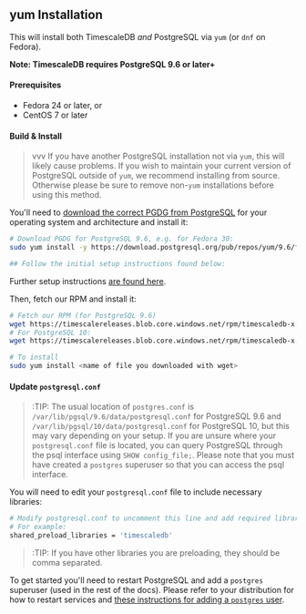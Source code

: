 ## yum Installation [](installation-yum)

This will install both TimescaleDB *and* PostgreSQL via `yum`
(or `dnf` on Fedora).

**Note: TimescaleDB requires PostgreSQL 9.6 or later+**

#### Prerequisites

- Fedora 24 or later, or
- CentOS 7 or later

#### Build & Install

>vvv If you have another PostgreSQL installation not
via `yum`, this will likely cause problems.
If you wish to maintain your current version of PostgreSQL outside of `yum`,
we recommend installing from source.  Otherwise please be
sure to remove non-`yum` installations before using this method.

You'll need to [download the correct PGDG from PostgreSQL][pgdg] for
your operating system and architecture and install it:
```bash
# Download PGDG for PostgreSQL 9.6, e.g. for Fedora 30:
sudo yum install -y https://download.postgresql.org/pub/repos/yum/9.6/fedora/fedora-30-x86_64/pgdg-fedora-repo-latest.noarch.rpm

## Follow the initial setup instructions found below:
```

Further setup instructions [are found here][yuminstall].

Then, fetch our RPM and install it:
```bash
# Fetch our RPM (for PostgreSQL 9.6)
wget https://timescalereleases.blob.core.windows.net/rpm/timescaledb-x.y.z-postgresql-9.6-0.x86_64.rpm
# For PostgreSQL 10:
wget https://timescalereleases.blob.core.windows.net/rpm/timescaledb-x.y.z-postgresql-10-0.x86_64.rpm

# To install
sudo yum install <name of file you downloaded with wget>
```

#### Update `postgresql.conf`

>:TIP: The usual location of `postgres.conf`
is `/var/lib/pgsql/9.6/data/postgresql.conf` for PostgreSQL 9.6
and `/var/lib/pgsql/10/data/postgresql.conf` for PostgreSQL 10,
but this may vary depending on your setup. If you are unsure where your `postgresql.conf` file
is located, you can query PostgreSQL through the psql interface using `SHOW config_file;`.
Please note that you must have created a `postgres` superuser so that you can access the psql
interface.

You will need to edit your `postgresql.conf` file to include
necessary libraries:
```bash
# Modify postgresql.conf to uncomment this line and add required libraries.
# For example:
shared_preload_libraries = 'timescaledb'
```

>:TIP: If you have other libraries you are preloading, they should be comma separated.

To get started you'll need to restart PostgreSQL and add
a `postgres` superuser (used in the rest of the docs). Please
refer to your distribution for how to restart services and
[these instructions for adding a `postgres` user][createuser].

[createuser]: http://suite.opengeo.org/docs/latest/dataadmin/pgGettingStarted/firstconnect.html
[pgdg]: https://yum.postgresql.org/repopackages.php
[yuminstall]: https://wiki.postgresql.org/wiki/YUM_Installation
